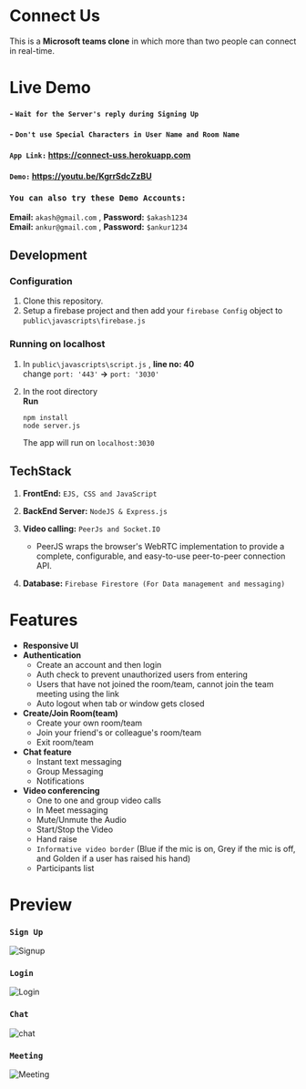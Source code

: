 # Connect Us
This is a **Microsoft teams clone** in which more than two people can connect in real-time.

# Live Demo
#### - `Wait for the Server's reply during Signing Up` 
#### - `Don't use Special Characters in User Name and Room Name`
#### `App Link:` https://connect-uss.herokuapp.com   
#### `Demo:` https://youtu.be/KgrrSdcZzBU 

### `You can also try these Demo Accounts:`
**Email:** `akash@gmail.com` ,  **Password:** `$akash1234` <br>
**Email:** `ankur@gmail.com` ,  **Password:** `$ankur1234`


## Development
### Configuration
1. Clone this repository.
2. Setup a firebase project and then add your `firebase Config` object to `public\javascripts\firebase.js`

### Running on localhost
1. In `public\javascripts\script.js` , **line no: 40** <br>
change `port: '443'`   **->**    `port: '3030'`

2. In the root directory <br>
  **Run** 
    ```
    npm install
    node server.js
    ```
    The app will run on `localhost:3030`


## TechStack
1. **FrontEnd:** `EJS, CSS and JavaScript` 
  
2. **BackEnd Server:** `NodeJS & Express.js`

3. **Video calling:** `PeerJs and Socket.IO` 
    - PeerJS wraps the browser's WebRTC implementation to provide a complete, configurable, and easy-to-use peer-to-peer connection API.

4. **Database:** `Firebase Firestore (For Data management and messaging)`


# Features
- **Responsive UI**
- **Authentication**
  - Create an account and then login
  - Auth check to prevent unauthorized users from entering
  - Users that have not joined the room/team, cannot join the team meeting using the link
  - Auto logout when tab or window gets closed
- **Create/Join Room(team)**
  - Create your own room/team
  - Join your friend's or colleague's room/team
  - Exit room/team
- **Chat feature**
  - Instant text messaging
  - Group Messaging
  - Notifications
- **Video conferencing**
  - One to one and group video calls
  - In Meet messaging
  - Mute/Unmute the Audio
  - Start/Stop the Video
  - Hand raise
  - `Informative video border` (Blue if the mic is on, Grey if the mic is off, and Golden if a user has raised his hand)
  - Participants list


# Preview
### `Sign Up`
![Signup](https://user-images.githubusercontent.com/73847812/125706490-39214ebf-d67b-46a9-9a09-7f4e788dd0ac.PNG)

### `Login`
![Login](https://user-images.githubusercontent.com/73847812/125706607-f0b53838-96b1-47ae-a31a-ffa1e5ab2f5a.PNG)

### `Chat`
![chat](https://user-images.githubusercontent.com/73847812/125707472-6758005a-8d3f-41ee-a874-d51cb8c062d9.PNG)

### `Meeting`
![Meeting](https://user-images.githubusercontent.com/73847812/125706697-2531cc2c-b898-4be5-9546-032de923ffa0.PNG)
